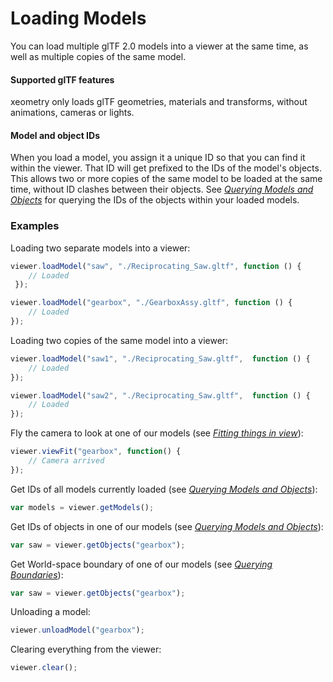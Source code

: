# Loading Models

You can load multiple glTF 2.0 models into a viewer at the same time, as well as multiple copies of the same model.

#### Supported glTF features

xeometry only loads glTF geometries, materials and transforms, without animations, cameras or lights.

#### Model and object IDs

When you load a model, you assign it a  unique ID so that you can find it within the viewer. That ID will get
prefixed to the IDs of the model's objects. This allows two or more copies of the same model to be loaded at the
same time, without ID clashes between their objects. See *[Querying Models and Objects](queryingModelsAndObjects.md)*
for querying the IDs of the objects within your loaded models.

### Examples

Loading two separate models into a viewer:

```javascript
viewer.loadModel("saw", "./Reciprocating_Saw.gltf", function () {
    // Loaded
 });

viewer.loadModel("gearbox", "./GearboxAssy.gltf", function () {
    // Loaded
});
```

Loading two copies of the same model into a viewer:

```javascript
viewer.loadModel("saw1", "./Reciprocating_Saw.gltf",  function () {
    // Loaded
});

viewer.loadModel("saw2", "./Reciprocating_Saw.gltf",  function () {
    // Loaded
});
```

Fly the camera to look at one of our models (see *[Fitting things in view](fittingThingsInView.md)*):

```javascript
viewer.viewFit("gearbox", function() {
    // Camera arrived
});
```

Get IDs of all models currently loaded (see *[Querying Models and Objects](queryingModelsAndObjects.md)*):

```javascript
var models = viewer.getModels();
```

Get IDs of objects in one of our models (see *[Querying Models and Objects](queryingModelsAndObjects.md)*):

```javascript
var saw = viewer.getObjects("gearbox");
```

Get World-space boundary of one of our models (see *[Querying Boundaries](queryingBoundaries.md)*):

```javascript
var saw = viewer.getObjects("gearbox");
```

Unloading a model:

```javascript
viewer.unloadModel("gearbox");
```

Clearing everything from the viewer:

```javascript
viewer.clear();
```



